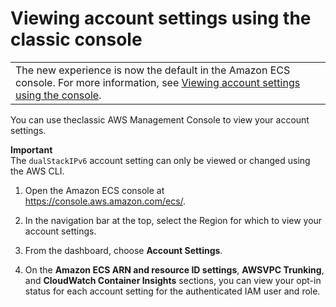 # Viewing account settings using the classic console<a name="ecs-viewing-longer-id-settings-classic"></a>


|  | 
| --- |
| The new experience is now the default in the Amazon ECS console\. For more information, see [Viewing account settings using the console](ecs-viewing-longer-id-settings.md)\. | 

You can use theclassic AWS Management Console to view your account settings\.

**Important**  
The `dualStackIPv6` account setting can only be viewed or changed using the AWS CLI\.

1. Open the Amazon ECS console at [https://console\.aws\.amazon\.com/ecs/](https://console.aws.amazon.com/ecs/)\.

1. In the navigation bar at the top, select the Region for which to view your account settings\. 

1. From the dashboard, choose **Account Settings**\.

1. On the **Amazon ECS ARN and resource ID settings**, **AWSVPC Trunking**, and **CloudWatch Container Insights** sections, you can view your opt\-in status for each account setting for the authenticated IAM user and role\.